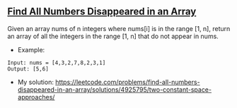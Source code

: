 ## [Find All Numbers Disappeared in an Array](https://leetcode.com/problems/find-all-numbers-disappeared-in-an-array/description/)

Given an array nums of n integers where nums[i] is in the range [1, n], return an array of all the integers in the range [1, n] that do not appear in nums.




- Example:
```
Input: nums = [4,3,2,7,8,2,3,1]
Output: [5,6]

```
- My solution: https://leetcode.com/problems/find-all-numbers-disappeared-in-an-array/solutions/4925795/two-constant-space-approaches/
